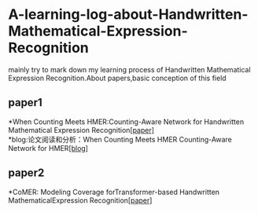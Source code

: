 # A-learning-log-about-Handwritten-Mathematical-Expression-Recognition
  mainly try to mark down my learning process of Handwritten Mathematical Expression Recognition.About papers,basic conception of this field
## paper1
*When Counting Meets HMER:Counting-Aware Network for Handwritten Mathematical Expression Recognition[[paper]](https://arxiv.org/abs/2207.11463)\
*blog:论文阅读和分析：When Counting Meets HMER Counting-Aware Network for HMER[[blog]](https://blog.csdn.net/kper_yang/article/details/129351525)
## paper2
*CoMER: Modeling Coverage forTransformer-based Handwritten MathematicalExpression Recognition[[paper]](https://arxiv.org/abs/2207.04410)
